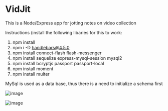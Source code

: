 # VidJit
This is a Node/Express app for jotting notes on video collection


Instructions (install the following libaries for this to work: 
1) npm install 
2) npm i -D handlebars@4.5.0
3) npm install connect-flash flash-messenger
4) npm install sequelize express-mysql-session mysql2
5) npm install bcryptjs passport passport-local 
6) npm install moment
7) npm install multer

MySql is used as a data base, thus there is a need to initialize a schema first


![image](https://user-images.githubusercontent.com/39015652/102856996-9c052a00-4462-11eb-96a2-de47cd490a7a.png)




![image](https://user-images.githubusercontent.com/39015652/102859592-2059ac00-4467-11eb-957a-900e3993bbb6.png)
